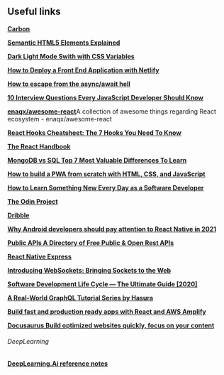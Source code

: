 ## Useful links

[**Carbon**](https://carbon.now.sh/)

[**Semantic HTML5 Elements Explained**](https://www.freecodecamp.org/news/semantic-html5-elements/#:~:text=Semantic%20HTML%20elements%20are%20those,content%20that%20is%20inside%20them.)

[**Dark Light Mode Swith with CSS Variables**](https://dev.to/ananyaneogi/create-a-dark-light-mode-switch-with-css-variables-34l8)

[**How to Deploy a Front End Application with Netlify**](https://www.freecodecamp.org/news/how-to-deploy-your-front-end-app/)

[**How to escape from the async/await hell**](https://devadi.netlify.app/blog/async-await-hell)

[**10 Interview Questions Every JavaScript Developer Should Know**](https://medium.com/javascript-scene/10-interview-questions-every-javascript-developer-should-know-6fa6bdf5ad95)

[**enaqx/awesome-react**](
https://github.com/enaqx/awesome-react)A collection of awesome things regarding React ecosystem - enaqx/awesome-react

[**React Hooks Cheatsheet: The 7 Hooks You Need To Know**](https://www.freecodecamp.org/news/react-hooks-cheatsheet/)

[**The React Handbook**](https://www.freecodecamp.org/news/the-react-handbook-b71c27b0a795/)

[**MongoDB vs SQL   Top 7 Most Valuable Differences To Learn**](https://www.educba.com/mongodb-vs-sql/)

[**How to build a PWA from scratch with HTML, CSS, and JavaScript**](https://www.freecodecamp.org/news/build-a-pwa-from-scratch-with-html-css-and-javascript/)

[**How to Learn Something New Every Day as a Software Developer**](https://www.freecodecamp.org/news/learn-something-new-every-day-as-a-software-developer/)

[**The Odin Project**](https://www.theodinproject.com/paths)

[**Dribble**](https://dribbble.com/search/website)

[**Why Android developers should pay attention to React Native in 2021**](https://medium.com/codex/why-android-developers-should-pay-attention-to-react-native-in-2021-ae4a3c737167)

[**Public APIs  A Directory of Free Public & Open Rest APIs**](https://public-apis.io/)

[**React Native Express**](https://www.reactnative.express/)

[**Introducing WebSockets: Bringing Sockets to the Web**](https://www.html5rocks.com/en/tutorials/websockets/basics/)

[**Software Development Life Cycle — The Ultimate Guide [2020]**](https://blog.codegiant.io/software-development-life-cycle-the-ultimate-guide-2020-153d17bb20fb)

[**A Real-World GraphQL Tutorial Series by Hasura**](https://hasura.io/learn/)

[**Build fast and production ready apps with React and AWS Amplify**](https://javascript.plainenglish.io/build-fast-and-production-ready-apps-with-react-and-aws-amplify-48a97b5e3bed)

[**Docusaurus    Build optimized websites quickly, focus on your content**](https://docusaurus.io/) 

###### DeepLearning
[**DeepLearning.Ai reference notes**](https://www.deeplearning.ai/ai-notes)
